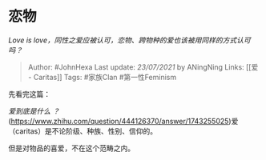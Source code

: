 # 恋物
*Love is love，同性之爱应被认可，恋物、跨物种的爱也该被用同样的方式认可吗？*

> Author: #JohnHexa
Last update: *23/07/2021* by ANingNing
Links: [[爱 - Caritas]]
Tags:  #家族Clan #第一性Feminism 



先看完这篇：

*爱到底是什么 ？*(https://www.zhihu.com/question/444126370/answer/1743255025)爱（caritas）是不论阶级、种族、性别、信仰的。

但是对物品的喜爱，不在这个范畴之内。



